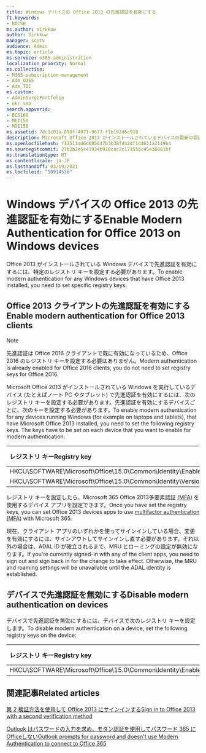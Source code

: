 ```yaml
---
title: Windows デバイスの Office 2013 の先進認証を有効にする
f1.keywords:
- NOCSH
ms.author: sirkkuw
author: Sirkkuw
manager: scotv
audience: Admin
ms.topic: article
ms.service: o365-administration
localization_priority: Normal
ms.collection:
- M365-subscription-management
- Adm_O365
- Adm_TOC
ms.custom:
- AdminSurgePortfolio
- okr_smb
search.appverid:
- BCS160
- MET150
- MOE150
ms.assetid: 7dc1c01a-090f-4971-9677-f1b192d6c910
description: Microsoft Office 2013 がインストールされているデバイスの最新の認証を有効にするレジストリ キーの設定方法を説明します。
ms.openlocfilehash: f12511ad6d685647b3b38fd424f1d4611a3119b4
ms.sourcegitcommit: 27b2b2e5c41934b918cac2c171556c45e36661bf
ms.translationtype: MT
ms.contentlocale: ja-JP
ms.lasthandoff: 03/19/2021
ms.locfileid: "50914536"
---
```

# <a name="enable-modern-authentication-for-office-2013-on-windows-devices"></a><span data-ttu-id="12dfd-103">Windows デバイスの Office 2013 の先進認証を有効にする</span><span class="sxs-lookup"><span data-stu-id="12dfd-103">Enable Modern Authentication for Office 2013 on Windows devices</span></span>

<span data-ttu-id="12dfd-104">Office 2013 がインストールされている Windows デバイスで先進認証を有効にするには、特定のレジストリ キーを設定する必要があります。</span><span class="sxs-lookup"><span data-stu-id="12dfd-104">To enable modern authentication for any Windows devices that have Office 2013 installed, you need to set specific registry keys.</span></span>
  
## <a name="enable-modern-authentication-for-office-2013-clients"></a><span data-ttu-id="12dfd-105">Office 2013 クライアントの先進認証を有効にする</span><span class="sxs-lookup"><span data-stu-id="12dfd-105">Enable modern authentication for Office 2013 clients</span></span>

> [!NOTE]
> <span data-ttu-id="12dfd-106">先進認証は Office 2016 クライアントで既に有効になっているため、Office 2016 のレジストリ キーを設定する必要はありません。</span><span class="sxs-lookup"><span data-stu-id="12dfd-106">Modern authentication is already enabled for Office 2016 clients, you do not need to set registry keys for Office 2016.</span></span> 
  
<span data-ttu-id="12dfd-p101">Microsoft Office 2013 がインストールされている Windows を実行しているデバイス (たとえばノート PC やタブレット) で先進認証を有効にするには、次のレジストリ キーを設定する必要があります。先進認証を有効にするデバイスごとに、次のキーを設定する必要があります。</span><span class="sxs-lookup"><span data-stu-id="12dfd-p101">To enable modern authentication for any devices running Windows (for example on laptops and tablets), that have Microsoft Office 2013 installed, you need to set the following registry keys. The keys have to be set on each device that you want to enable for modern authentication:</span></span>
  
|<span data-ttu-id="12dfd-109">**レジストリ キー**</span><span class="sxs-lookup"><span data-stu-id="12dfd-109">**Registry key**</span></span>|<span data-ttu-id="12dfd-110">**型**</span><span class="sxs-lookup"><span data-stu-id="12dfd-110">**Type**</span></span>|<span data-ttu-id="12dfd-111">**値**</span><span class="sxs-lookup"><span data-stu-id="12dfd-111">**Value**</span></span> |
|:-------|:------:|--------:|
|<span data-ttu-id="12dfd-112">HKCU\SOFTWARE\Microsoft\Office\15.0\Common\Identity\EnableADAL</span><span class="sxs-lookup"><span data-stu-id="12dfd-112">HKCU\SOFTWARE\Microsoft\Office\15.0\Common\Identity\EnableADAL</span></span>  |<span data-ttu-id="12dfd-113">REG_DWORD</span><span class="sxs-lookup"><span data-stu-id="12dfd-113">REG_DWORD</span></span>  |<span data-ttu-id="12dfd-114">1</span><span class="sxs-lookup"><span data-stu-id="12dfd-114">1</span></span>  |
|<span data-ttu-id="12dfd-115">HKCU\SOFTWARE\Microsoft\Office\15.0\Common\Identity\Version</span><span class="sxs-lookup"><span data-stu-id="12dfd-115">HKCU\SOFTWARE\Microsoft\Office\15.0\Common\Identity\Version</span></span> |<span data-ttu-id="12dfd-116">REG_DWORD</span><span class="sxs-lookup"><span data-stu-id="12dfd-116">REG_DWORD</span></span> |<span data-ttu-id="12dfd-117">1</span><span class="sxs-lookup"><span data-stu-id="12dfd-117">1</span></span> |
   
<span data-ttu-id="12dfd-118">レジストリ キーを設定したら、Microsoft 365 Office 2013多要素認証 [(MFA)](set-up-multi-factor-authentication.md) を使用するデバイス アプリを設定できます。</span><span class="sxs-lookup"><span data-stu-id="12dfd-118">Once you have set the registry keys, you can set Office 2013 devices apps to use [multifactor authentication (MFA)](set-up-multi-factor-authentication.md) with Microsoft 365.</span></span> 
  
<span data-ttu-id="12dfd-p102">現在、クライアント アプリのいずれかを使ってサインインしている場合、変更を有効にするには、サインアウトしてサインインし直す必要があります。それ以外の場合は、ADAL ID が確立されるまで、MRU とローミングの設定が無効になります。</span><span class="sxs-lookup"><span data-stu-id="12dfd-p102">If you're currently signed-in with any of the client apps, you need to sign out and sign back in for the change to take effect. Otherwise, the MRU and roaming settings will be unavailable until the ADAL identity is established.</span></span>
  
## <a name="disable-modern-authentication-on-devices"></a><span data-ttu-id="12dfd-121">デバイスで先進認証を無効にする</span><span class="sxs-lookup"><span data-stu-id="12dfd-121">Disable modern authentication on devices</span></span>

<span data-ttu-id="12dfd-122">デバイスで先進認証を無効にするには、デバイスで次のレジストリ キーを設定します。</span><span class="sxs-lookup"><span data-stu-id="12dfd-122">To disable modern authentication on a device, set the following registry keys on the device:</span></span>
  
|<span data-ttu-id="12dfd-123">**レジストリ キー**</span><span class="sxs-lookup"><span data-stu-id="12dfd-123">**Registry key**</span></span>|<span data-ttu-id="12dfd-124">**型**</span><span class="sxs-lookup"><span data-stu-id="12dfd-124">**Type**</span></span>|<span data-ttu-id="12dfd-125">**値**</span><span class="sxs-lookup"><span data-stu-id="12dfd-125">**Value**</span></span>|
|:-------|:------:|--------:|
|<span data-ttu-id="12dfd-126">HKCU\SOFTWARE\Microsoft\Office\15.0\Common\Identity\EnableADAL</span><span class="sxs-lookup"><span data-stu-id="12dfd-126">HKCU\SOFTWARE\Microsoft\Office\15.0\Common\Identity\EnableADAL</span></span> |<span data-ttu-id="12dfd-127">REG_DWORD</span><span class="sxs-lookup"><span data-stu-id="12dfd-127">REG_DWORD</span></span>|<span data-ttu-id="12dfd-128">0</span><span class="sxs-lookup"><span data-stu-id="12dfd-128">0</span></span>|
   
## <a name="related-articles"></a><span data-ttu-id="12dfd-129">関連記事</span><span class="sxs-lookup"><span data-stu-id="12dfd-129">Related articles</span></span>
[<span data-ttu-id="12dfd-130">第 2 検証方法を使用して Office 2013 にサインインする</span><span class="sxs-lookup"><span data-stu-id="12dfd-130">Sign in to Office 2013 with a second verification method</span></span>](https://support.microsoft.com/office/2b856342-170a-438e-9a4f-3c092394d3cb)

[<span data-ttu-id="12dfd-131">Outlook はパスワードの入力を求め、モダン認証を使用してパスワード 365 にOfficeしない</span><span class="sxs-lookup"><span data-stu-id="12dfd-131">Outlook prompts for password and doesn't use Modern Authentication to connect to Office 365</span></span>](/outlook/troubleshoot/authentication/outlook-prompt-password-modern-authentication-enabled)

